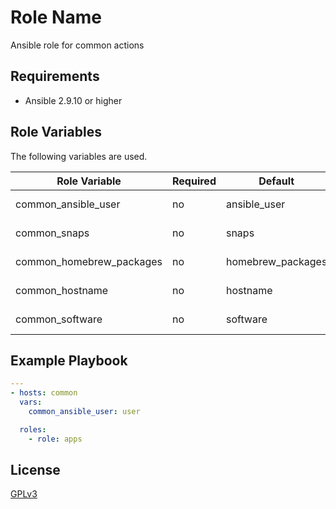 Role Name
=========

Ansible role for common actions

Requirements
------------

- Ansible 2.9.10 or higher

Role Variables
--------------

The following variables are used.

Role Variable | Required | Default | Description
------------- | -------- | ------- | ----------
common_ansible_user | no | ansible_user | Ansible user
common_snaps | no | snaps | defined snaps
common_homebrew_packages | no | homebrew_packages | homebrew packages
common_hostname | no | hostname | Defined hostname
common_software | no | software| Defined software

Example Playbook
----------------

```yml
---
- hosts: common
  vars:
    common_ansible_user: user

  roles:
    - role: apps
```


License
-------

[GPLv3](LICENSE)
